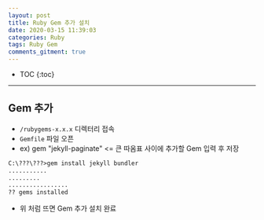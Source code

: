 ```yaml
---
layout: post
title: Ruby Gem 추가 설치
date: 2020-03-15 11:39:03
categories: Ruby
tags: Ruby Gem
comments_gitment: true
---
```


* TOC
{:toc}

---

##  Gem 추가

- `/rubygems-x.x.x` 디렉터리 접속
- `Gemfile` 파일 오픈
- ex) gem "jekyll-paginate" <= 큰 따옴표 사이에 추가할 Gem 입력 후 저장
```scheme
C:\???\???>gem install jekyll bundler
...........
.........
.................
?? gems installed
```
- 위 처럼 뜨면 Gem 추가 설치 완료